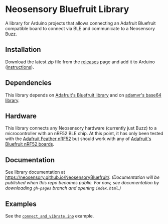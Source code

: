 # Neosensory Bluefruit Library

A library for Arduino projects that allows connecting an Adafruit Bluefruit compatible board to connect via BLE and communicate to a Neosensory Buzz. 

## Installation

Download the latest zip file from the [releases](https://github.com/neosensory/NeosensoryBluefruit/releases) page and add it to Arduino ([instructions](https://www.arduino.cc/en/guide/libraries#toc4)).

## Dependencies

This library depends on [Adafruit's Bluefruit library](https://github.com/adafruit/Adafruit_nRF52_Arduino/tree/master/libraries/Bluefruit52Lib) and on [adamvr's base64 library](https://github.com/adamvr/arduino-base64).

## Hardware

This library connects any Neosensory hardware (currently just Buzz) to a microcontroller with an nRF52 BLE chip. At this point, it has only been tested with the [Adafruit Feather nRF52](https://www.adafruit.com/product/3406) but should work with any of [Adafruit's Bluefruit nRF52 boards](https://github.com/adafruit/Adafruit_nRF52_Arduino#arduino-core-for-adafruit-bluefruit-nrf52-boards).

## Documentation

See library documentation at https://neosensory.github.io/NeosensoryBluefruit/. _(Documentation will be published when this repo becomes public. For now, see documentation by downloading `gh-pages` branch and opening `index.html`.)_

## Examples

See the [`connect_and_vibrate.ino`](examples/connect_and_vibrate) example.
